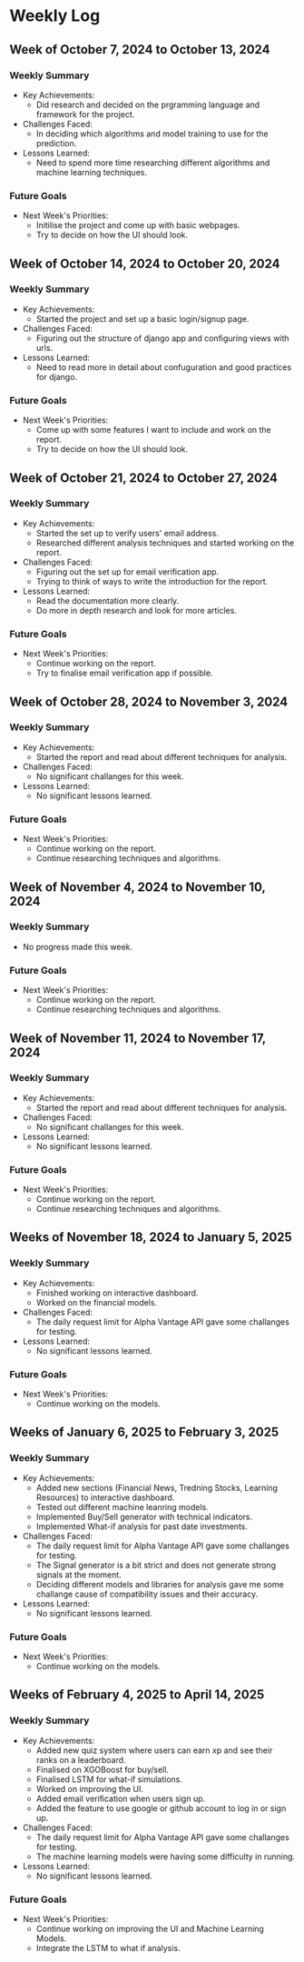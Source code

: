 # Weekly Log 

## Week of October 7, 2024 to October 13, 2024

### Weekly Summary
* Key Achievements:
  * Did research and decided on the prgramming language and framework for the project.
* Challenges Faced:
  * In deciding which algorithms and model training to use for the prediction.
* Lessons Learned:
  * Need to spend more time researching different algorithms and machine learning techniques.

### Future Goals
* Next Week's Priorities:
  * Initilise the project and come up with basic webpages.
  * Try to decide on how the UI should look.

## Week of October 14, 2024 to October 20, 2024

### Weekly Summary
* Key Achievements:
  * Started the project and set up a basic login/signup page.
* Challenges Faced:
  * Figuring out the structure of django app and configuring views with urls.
* Lessons Learned:
  * Need to read more in detail about confuguration and good practices for django.

### Future Goals
* Next Week's Priorities:
  * Come up with some features I want to include and work on the report.
  * Try to decide on how the UI should look.

## Week of October 21, 2024 to October 27, 2024

### Weekly Summary
* Key Achievements:
  * Started the set up to verify users' email address.
  * Researched different analysis techniques and started working on the report. 
* Challenges Faced:
  * Figuring out the set up for email verification app.
  * Trying to think of ways to write the introduction for the report.
* Lessons Learned:
  * Read the documentation more clearly.
  * Do more in depth research and look for more articles. 

### Future Goals
* Next Week's Priorities:
  * Continue working on the report.
  * Try to finalise email verification app if possible.

## Week of October 28, 2024 to November 3, 2024

### Weekly Summary
* Key Achievements:
  * Started the report and read about different techniques for analysis.
* Challenges Faced:
  * No significant challanges for this week.
* Lessons Learned:
  * No significant lessons learned.

### Future Goals
* Next Week's Priorities:
  * Continue working on the report.
  * Continue researching techniques and algorithms.

## Week of November 4, 2024 to November 10, 2024

### Weekly Summary
* No progress made this week.

### Future Goals
* Next Week's Priorities:
  * Continue working on the report.
  * Continue researching techniques and algorithms.

## Week of November 11, 2024 to November 17, 2024

### Weekly Summary
* Key Achievements:
  * Started the report and read about different techniques for analysis.
* Challenges Faced:
  * No significant challanges for this week.
* Lessons Learned:
  * No significant lessons learned.

### Future Goals
* Next Week's Priorities:
  * Continue working on the report.
  * Continue researching techniques and algorithms.

## Weeks of November 18, 2024 to January 5, 2025

### Weekly Summary
* Key Achievements:
  * Finished working on interactive dashboard.
  * Worked on the financial models. 
* Challenges Faced:
  * The daily request limit for Alpha Vantage API gave some challanges for testing.
* Lessons Learned:
  * No significant lessons learned.

### Future Goals
* Next Week's Priorities:
  * Continue working on the models.

## Weeks of January 6, 2025 to February 3, 2025

### Weekly Summary
* Key Achievements:
  * Added new sections (Financial News, Tredning Stocks, Learning Resources) to interactive dashboard.
  * Tested out different machine leanring models.
  * Implemented Buy/Sell generator with technical indicators. 
  * Implemented What-if analysis for past date investments.
* Challenges Faced:
  * The daily request limit for Alpha Vantage API gave some challanges for testing.
  * The Signal generator is a bit strict and does not generate strong signals at the moment.
  * Deciding different models and libraries for analysis gave me some challange cause of compatibility issues and their accuracy.
* Lessons Learned:
  * No significant lessons learned.

### Future Goals
* Next Week's Priorities:
  * Continue working on the models.

## Weeks of February 4, 2025 to April 14, 2025

### Weekly Summary
* Key Achievements:
  * Added new quiz system where users can earn xp and see their ranks on a leaderboard.
  * Finalised on XGOBoost for buy/sell.
  * Finalised LSTM for what-if simulations.
  * Worked on improving the UI.
  * Added email verification when users sign up.
  * Added the feature to use google or github account to log in or sign up.
* Challenges Faced:
  * The daily request limit for Alpha Vantage API gave some challanges for testing.
  * The machine learning models were having some difficulty in running.
* Lessons Learned:
  * No significant lessons learned.

### Future Goals
* Next Week's Priorities:
  * Continue working on improving the UI and Machine Learning Models.
  * Integrate the LSTM to what if analysis.